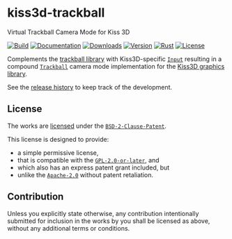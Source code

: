 # kiss3d-trackball

Virtual Trackball Camera Mode for Kiss 3D

[![Build][]](https://github.com/qu1x/kiss3d-trackball/actions/workflows/build.yml)
[![Documentation][]](https://doc.qu1x.dev/kiss3d-trackball)
[![Downloads][]](https://crates.io/crates/kiss3d-trackball)
[![Version][]](https://crates.io/crates/kiss3d-trackball)
[![Rust][]](https://www.rust-lang.org)
[![License][]](https://spdx.org/licenses/BSD-2-Clause-Patent.html)

[Build]: https://github.com/qu1x/kiss3d-trackball/actions/workflows/build.yml/badge.svg
[Documentation]: https://docs.rs/kiss3d-trackball/badge.svg
[Downloads]: https://img.shields.io/crates/d/kiss3d-trackball.svg
[Version]: https://img.shields.io/crates/v/kiss3d-trackball.svg
[Rust]: https://img.shields.io/badge/rust-stable-brightgreen.svg
[License]: https://img.shields.io/crates/l/kiss3d-trackball.svg

Complements the [trackball library] with Kiss3D-specific [`Input`] resulting in a compound
[`Trackball`] camera mode implementation for the [Kiss3D graphics library].

See the [release history](RELEASES.md) to keep track of the development.

[trackball library]: https://github.com/qu1x/trackball
[Kiss3D graphics library]: https://github.com/sebcrozet/kiss3d

[`Input`]: https://doc.qu1x.dev/kiss3d-trackball/kiss3d_trackball/struct.Input.html
[`Trackball`]: https://doc.qu1x.dev/kiss3d-trackball/kiss3d_trackball/struct.Trackball.html

## License

The works are [licensed](LICENSES/BSD-2-Clause-Patent.md) under the [`BSD-2-Clause-Patent`].

This license is designed to provide:

  * a simple permissive license,
  * that is compatible with the [`GPL-2.0-or-later`], and
  * which also has an express patent grant included, but
  * unlike the [`Apache-2.0`] without patent retaliation.

[`BSD-2-Clause-Patent`]: https://spdx.org/licenses/BSD-2-Clause-Patent.html
[`GPL-2.0-or-later`]: https://spdx.org/licenses/GPL-2.0-or-later.html
[`Apache-2.0`]: https://spdx.org/licenses/Apache-2.0.html

## Contribution

Unless you explicitly state otherwise, any contribution intentionally submitted for inclusion
in the works by you shall be licensed as above, without any additional terms or conditions.
